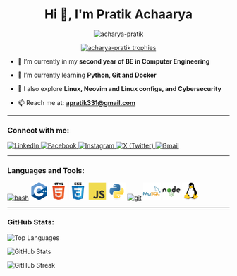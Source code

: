 <h1 align="center">Hi 👋, I'm Pratik Achaarya</h1>
<p align="center">
  <img src="https://komarev.com/ghpvc/?username=acharya-praatik&label=Profile%20views&color=0e75b6&style=flat" alt="acharya-pratik" />
</p>

<p align="center">
  <a href="https://github.com/ryo-ma/github-profile-trophy">
    <img src="https://github-profile-trophy.vercel.app/?username=acharya-praatik&theme=dracula" alt="acharya-pratik trophies" />
  </a>
</p>

- 🔭 I’m currently in my **second year of BE in Computer Engineering**

- 🌱 I’m currently learning **Python, Git and Docker**

- 🧠 I also explore **Linux, Neovim and Linux configs, and Cybersecurity**

- 📫 Reach me at: **apratik331@gmail.com**

---

<h3 align="left">Connect with me:</h3>
<p align="left">
  <a href="https://www.linkedin.com/in/acharya-pratik/" target="_blank">
    <img src="https://img.shields.io/badge/LinkedIn-%230077B5.svg?style=for-the-badge&logo=linkedin&logoColor=white" alt="LinkedIn" />
  </a>
  <a href="https://www.facebook.com/DIGITAL.PRATIKACHARYA" target="_blank">
    <img src="https://img.shields.io/badge/Facebook-%231877F2.svg?style=for-the-badge&logo=facebook&logoColor=white" alt="Facebook" />
  </a>
  <a href="https://www.instagram.com/apratik331/" target="_blank">
    <img src="https://img.shields.io/badge/Instagram-%23E4405F.svg?style=for-the-badge&logo=instagram&logoColor=white" alt="Instagram" />
  </a>
  <a href="https://x.com/apratik331" target="_blank">
    <img src="https://img.shields.io/badge/X-%23000000.svg?style=for-the-badge&logo=twitter&logoColor=white" alt="X (Twitter)" />
  </a>
  <a href="mailto:apratik331@gmail.com" target="_blank">
    <img src="https://img.shields.io/badge/Email-D14836?style=for-the-badge&logo=gmail&logoColor=white" alt="Gmail" />
  </a>
</p>


---

<h3 align="left">Languages and Tools:</h3>
<p align="left">
  <a href="https://www.gnu.org/software/bash/" target="_blank"><img src="https://www.vectorlogo.zone/logos/gnu_bash/gnu_bash-icon.svg" alt="bash" width="40" height="40"/></a>
  <a href="https://www.w3schools.com/cpp/" target="_blank"><img src="https://raw.githubusercontent.com/devicons/devicon/master/icons/cplusplus/cplusplus-original.svg" alt="cpp" width="40" height="40"/></a>
  <a href="https://www.w3schools.com/html/" target="_blank"><img src="https://raw.githubusercontent.com/devicons/devicon/master/icons/html5/html5-original-wordmark.svg" alt="html" width="40" height="40"/></a>
  <a href="https://www.w3schools.com/css/" target="_blank"><img src="https://raw.githubusercontent.com/devicons/devicon/master/icons/css3/css3-original-wordmark.svg" alt="css" width="40" height="40"/></a>
  <a href="https://developer.mozilla.org/en-US/docs/Web/JavaScript" target="_blank"><img src="https://raw.githubusercontent.com/devicons/devicon/master/icons/javascript/javascript-original.svg" alt="js" width="40" height="40"/></a>
  <a href="https://www.python.org" target="_blank"><img src="https://raw.githubusercontent.com/devicons/devicon/master/icons/python/python-original.svg" alt="python" width="40" height="40"/></a>
  <a href="https://git-scm.com/" target="_blank"><img src="https://www.vectorlogo.zone/logos/git-scm/git-scm-icon.svg" alt="git" width="40" height="40"/></a>
  <a href="https://www.mysql.com/" target="_blank"><img src="https://raw.githubusercontent.com/devicons/devicon/master/icons/mysql/mysql-original-wordmark.svg" alt="mysql" width="40" height="40"/></a>
  <a href="https://nodejs.org" target="_blank"><img src="https://raw.githubusercontent.com/devicons/devicon/master/icons/nodejs/nodejs-original-wordmark.svg" alt="nodejs" width="40" height="40"/></a>
  <a href="https://www.linux.org/" target="_blank"><img src="https://raw.githubusercontent.com/devicons/devicon/master/icons/linux/linux-original.svg" alt="linux" width="40" height="40"/></a>
</p>

---

<h3 align="left">GitHub Stats:</h3>

<p align="left">
  <img src="https://github-readme-stats.vercel.app/api/top-langs?username=acharya-pratik&show_icons=true&locale=en&layout=compact&bg_color=00000000" alt="Top Languages" />
</p>

<p align="left">
  <img src="https://github-readme-stats.vercel.app/api?username=acharya-pratik&show_icons=true&locale=en&bg_color=00000000" alt="GitHub Stats" />
</p>

<p align="left">
  <img src="https://github-readme-streak-stats.herokuapp.com/?user=acharya-pratik&background=00000000&hide_border=true" alt="GitHub Streak" />
</p>
